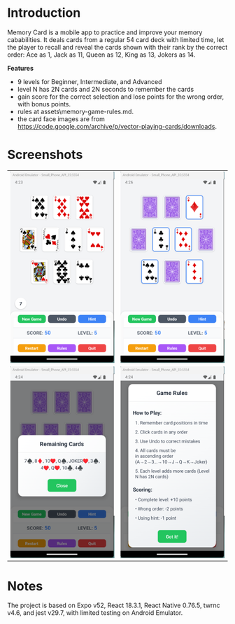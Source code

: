 # Introduction

Memory Card is a mobile app to practice and improve your memory cababilities. It deals cards from a regular 54 card deck with limited time, let the player to recall and reveal the cards shown with their rank by the correct order: Ace as 1, Jack as 11, Queen as 12, King as 13, Jokers as 14.

**Features**

- 9 levels for Beginner, Intermediate, and Advanced
- level N has 2N cards and 2N seconds to remember the cards
- gain score for the correct selection and lose points for the wrong order, with bonus points.
- rules at assets\memory-game-rules.md.
- the card face images are from https://code.google.com/archive/p/vector-playing-cards/downloads.

# Screenshots

<table>
  <tr>
    <td width="50%">
      <img src="assets\images\game screen.png" alt="App View - with timer"/>
    </td>
    <td width="50%">
      <img src="assets\images\game screen1.png" alt="App View - play" />
    </td>
  </tr>
  <tr>
    <td width="50%">
      <img src="assets\images\game screen2.png" alt="App View - with Hint"/>
    </td>
    <td width="50%">
      <img src="assets\images\game screen3.png" alt="App View - Game Rules" />
    </td>
  </tr>  
</table>

# Notes

The project is based on Expo v52, React 18.3.1, React Native 0.76.5, twrnc v4.6, and jest v29.7, with limited testing on Android Emulator.
